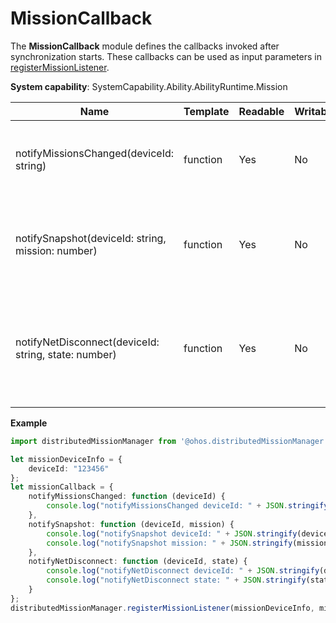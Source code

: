 # MissionCallback

The **MissionCallback** module defines the callbacks invoked after synchronization starts. These callbacks can be used as input parameters in [registerMissionListener](js-apis-distributedMissionManager.md#distributedmissionmanagerregistermissionlistener).

**System capability**: SystemCapability.Ability.AbilityRuntime.Mission

| Name                                                | Template    | Readable| Writable| Description                              |
| ---------------------------------------------------- | -------- | ---- | ---- | ---------------------------------- |
| notifyMissionsChanged(deviceId: string)              | function | Yes  | No  | Callback used to notify the mission change event and return the device ID.        |
| notifySnapshot(deviceId: string, mission: number)    | function | Yes  | No  | Callback used to notify the snapshot change event and return the device ID and mission ID.  |
| notifyNetDisconnect(deviceId: string, state: number) | function | Yes  | No  | Callback used to notify the disconnection event and return the device ID and network status.|

**Example**
```ts
import distributedMissionManager from '@ohos.distributedMissionManager';

let missionDeviceInfo = {
    deviceId: "123456"
};
let missionCallback = {
    notifyMissionsChanged: function (deviceId) {
        console.log("notifyMissionsChanged deviceId: " + JSON.stringify(deviceId));
    },
    notifySnapshot: function (deviceId, mission) {
        console.log("notifySnapshot deviceId: " + JSON.stringify(deviceId));
        console.log("notifySnapshot mission: " + JSON.stringify(mission));
    },
    notifyNetDisconnect: function (deviceId, state) {
        console.log("notifyNetDisconnect deviceId: " + JSON.stringify(deviceId));
        console.log("notifyNetDisconnect state: " + JSON.stringify(state));
    }
};
distributedMissionManager.registerMissionListener(missionDeviceInfo, missionCallback);
```
